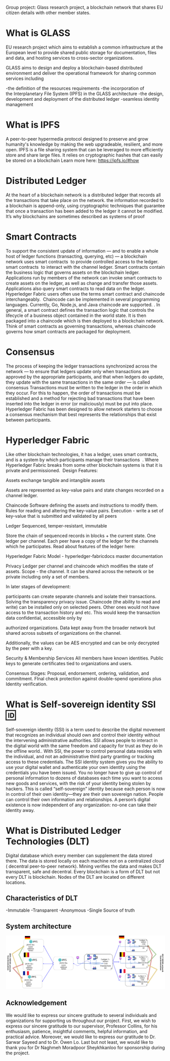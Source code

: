Group project: Glass research project, a blockchain network that shares EU citizen details with other member states.
# What is GLASS
EU research project which aims to establish a common infrastructure at the European level to provide shared public storage for documentation, files and data, and hosting services to cross-sector organizations.

GLASS aims to design and deploy a blockchain-based distributed environment and deliver the operational framework for sharing common services including

-the definition of the resources requirements
-the incorporation of the Interplanetary File System (IPFS) in the GLASS architecture
-the design, development and deployment of the distributed ledger
-seamless identity management

# What is IPFS
A peer-to-peer hypermedia protocol designed to preserve and grow humanity's knowledge by making the web upgradeable, resilient, and more open. IPFS is a file sharing system that can be leveraged to more efficiently store and share large files. It relies on cryptographic hashes that can easily be stored on a blockchain Learn more here: https://ipfs.io/#how


# Distributed Ledger
At the heart of a blockchain network is a distributed ledger that records all the transactions that take place on the network. the information recorded to a blockchain is append-only, using cryptographic techniques that guarantee that once a transaction has been added to the ledger it cannot be modified. It’s why blockchains are sometimes described as systems of proof

# Smart Contracts
To support the consistent update of information — and to enable a whole host of ledger functions (transacting, querying, etc) — a blockchain network uses smart contracts  to provide controlled access to the ledger. smart contracts  to interact with the channel ledger. Smart contracts contain the business logic that governs assets on the blockchain ledger. Applications run by members of the network can invoke smart contracts to create assets on the ledger, as well as change and transfer those assets. Applications also query smart contracts to read data on the ledger. Hyperledger Fabric users often use the terms smart contract and chaincode interchangeably.  Chaincode can be implemented in several programming languages. Currently, Go, Node.js, and Java chaincode are supported. . In general, a smart contract defines the transaction logic that controls the lifecycle of a business object contained in the world state. It is then packaged into a chaincode which is then deployed to a blockchain network. Think of smart contracts as governing transactions, whereas chaincode governs how smart contracts are packaged for deployment.

# Consensus
The process of keeping the ledger transactions synchronized across the network — to ensure that ledgers update only when transactions are approved by the appropriate participants, and that when ledgers do update, they update with the same transactions in the same order — is called consensus Transactions must be written to the ledger in the order in which they occur. For this to happen, the order of transactions must be established and a method for rejecting bad transactions that have been inserted into the ledger in error (or maliciously) must be put into place. Hyperledger Fabric has been designed to allow network starters to choose a consensus mechanism that best represents the relationships that exist between participants.

# Hyperledger Fabric
Like other blockchain technologies, it has a ledger, uses smart contracts, and is a system by which participants manage their transactions  . Where Hyperledger Fabric breaks from some other blockchain systems is that it is private and permissioned. 
Design Features:

Assets
exchange tangible and intangible assets

Assets are represented as key-value pairs and state changes recorded on a channel ledger.

Chaincode
Software defining the assets and instructions to modify them. Rules for reading and altering the key-value pairs. Execution - write a set of key-value that is submitted and validated by all peers

Ledger
Sequenced, temper-resistant, immutable

Store the chain of sequenced records in blocks + the current state. One ledger per channel. Each peer have a copy of the ledger for the channels which he participates. Read about features of the ledger here:

Hyperledger Fabric Model - hyperledger-fabricdocs master documentation

Privacy
Ledger per channel and chaincode which modifies the state of assets. Scope - the channel. It can be shared across the network or be private including only a set of members.

In later stages of development:

participants can create separate channels and isolate their transactions. Solving the transparency privacy issue. Chaincode (the ability to read and write) can be installed only on selected peers. Other ones would not have access to the transaction history and etc. This would keep the transaction data confidential, accessible only by

authorized organizations. Data kept away from the broader network but shared across subsets of organizations on the channel.

Additionally, the values can be AES encrypted and can be only decrypted by the peer with a key.

Security & Membership Services
All members have known identities. Public keys to generate certificates tied to organizations and users.

Consensus
Stages: Proposal, endorsement, ordering, validation, and commitment. FInal check protection against double-spend operations plus Identity verification.

# What is Self-sovereign identity SSI 🆔

Self-sovereign identity (SSI) is a term used to describe the digital movement that recognizes an individual should own and control their identity without the intervening administrative authorities. SSI allows people to interact in the digital world with the same freedom and capacity for trust as they do in the offline world.. With SSI, the power to control personal data resides with the individual, and not an administrative third party granting or tracking access to these credentials. The SSI identity system gives you the ability to use your digital wallet and authenticate your own identity using the credentials you have been issued. You no longer have to give up control of personal information to dozens of databases each time you want to access new goods and services, with the risk of your identity being stolen by hackers. This is called “self-sovereign” identity because each person is now in control of their own identity—they are their own sovereign nation. People can control their own information and relationships. A person’s digital existence is now independent of any organization: no-one can take their identity away.

# What is Distributed Ledger Technologies (DLT)

Digital database which every member can supplement the data stored there. The data is stored locally on each machine not on a centralized cloud ( decentral peer-to-peer network). Mining verifies the data and makes DLT transparent, safe and decentral. Every blockchain is a form of DLT but not every DLT is blockchain. Nodes of the DLT are located on different locations.

## Characteristics of DLT
-Immutable
-Transparent
-Anonymous
-Single Source of truth


## System architecture

![alt text](http://github.com/Conor-King/Glass_Project/blob/main/Teams_Files/system_architecture.png?raw=true)


## Acknowledgement
We would like to express our sincere gratitude to several individuals and organizations for supporting us throughout our project. First, we wish to express our sincere gratitude to our supervisor, Professor Collins, for his enthusiasm, patience, insightful comments, helpful information, and practical advice. Moreover, we would like to express our gratitude to Dr. Sarwar Sayeed and to Dr. Owen Lo. Last but not least, we would like to thank you for Dr Naghmeh Moradpoor Sheykhkanloo for sponsorship during the project.

